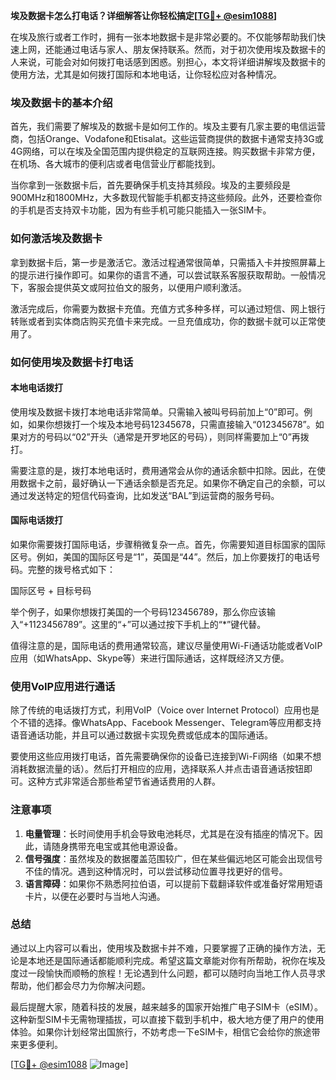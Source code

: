 **埃及数据卡怎么打电话？详细解答让你轻松搞定[[TG💪+ @esim1088](https://t.me/s/esim1088)]**

在埃及旅行或者工作时，拥有一张本地数据卡是非常必要的。不仅能够帮助我们快速上网，还能通过电话与家人、朋友保持联系。然而，对于初次使用埃及数据卡的人来说，可能会对如何拨打电话感到困惑。别担心，本文将详细讲解埃及数据卡的使用方法，尤其是如何拨打国际和本地电话，让你轻松应对各种情况。

### 埃及数据卡的基本介绍

首先，我们需要了解埃及的数据卡是如何工作的。埃及主要有几家主要的电信运营商，包括Orange、Vodafone和Etisalat。这些运营商提供的数据卡通常支持3G或4G网络，可以在埃及全国范围内提供稳定的互联网连接。购买数据卡非常方便，在机场、各大城市的便利店或者电信营业厅都能找到。

当你拿到一张数据卡后，首先要确保手机支持其频段。埃及的主要频段是900MHz和1800MHz，大多数现代智能手机都支持这些频段。此外，还要检查你的手机是否支持双卡功能，因为有些手机可能只能插入一张SIM卡。

### 如何激活埃及数据卡

拿到数据卡后，第一步是激活它。激活过程通常很简单，只需插入卡并按照屏幕上的提示进行操作即可。如果你的语言不通，可以尝试联系客服获取帮助。一般情况下，客服会提供英文或阿拉伯文的服务，以便用户顺利激活。

激活完成后，你需要为数据卡充值。充值方式多种多样，可以通过短信、网上银行转账或者到实体商店购买充值卡来完成。一旦充值成功，你的数据卡就可以正常使用了。

### 如何使用埃及数据卡打电话

#### 本地电话拨打

使用埃及数据卡拨打本地电话非常简单。只需输入被叫号码前加上“0”即可。例如，如果你想拨打一个埃及本地号码12345678，只需直接输入“012345678”。如果对方的号码以“02”开头（通常是开罗地区的号码），则同样需要加上“0”再拨打。

需要注意的是，拨打本地电话时，费用通常会从你的通话余额中扣除。因此，在使用数据卡之前，最好确认一下通话余额是否充足。如果你不确定自己的余额，可以通过发送特定的短信代码查询，比如发送“BAL”到运营商的服务号码。

#### 国际电话拨打

如果你需要拨打国际电话，步骤稍微复杂一点。首先，你需要知道目标国家的国际区号。例如，美国的国际区号是“1”，英国是“44”。然后，加上你要拨打的电话号码。完整的拨号格式如下：

国际区号 + 目标号码

举个例子，如果你想拨打美国的一个号码123456789，那么你应该输入“+1123456789”。这里的“+”可以通过按下手机上的“*”键代替。

值得注意的是，国际电话的费用通常较高，建议尽量使用Wi-Fi通话功能或者VoIP应用（如WhatsApp、Skype等）来进行国际通话，这样既经济又方便。

### 使用VoIP应用进行通话

除了传统的电话拨打方式，利用VoIP（Voice over Internet Protocol）应用也是个不错的选择。像WhatsApp、Facebook Messenger、Telegram等应用都支持语音通话功能，并且可以通过数据卡实现免费或低成本的国际通话。

要使用这些应用拨打电话，首先需要确保你的设备已连接到Wi-Fi网络（如果不想消耗数据流量的话）。然后打开相应的应用，选择联系人并点击语音通话按钮即可。这种方式非常适合那些希望节省通话费用的人群。

### 注意事项

1. **电量管理**：长时间使用手机会导致电池耗尽，尤其是在没有插座的情况下。因此，请随身携带充电宝或其他电源设备。
2. **信号强度**：虽然埃及的数据覆盖范围较广，但在某些偏远地区可能会出现信号不佳的情况。遇到这种情况时，可以尝试移动位置寻找更好的信号。
3. **语言障碍**：如果你不熟悉阿拉伯语，可以提前下载翻译软件或准备好常用短语卡片，以便在必要时与当地人沟通。

### 总结

通过以上内容可以看出，使用埃及数据卡并不难，只要掌握了正确的操作方法，无论是本地还是国际通话都能顺利完成。希望这篇文章能对你有所帮助，祝你在埃及度过一段愉快而顺畅的旅程！无论遇到什么问题，都可以随时向当地工作人员寻求帮助，他们都会尽力为你解决问题。

最后提醒大家，随着科技的发展，越来越多的国家开始推广电子SIM卡（eSIM）。这种新型SIM卡无需物理插拔，可以直接下载到手机中，极大地方便了用户的使用体验。如果你计划经常出国旅行，不妨考虑一下eSIM卡，相信它会给你的旅途带来更多便利。

[[TG💪+ @esim1088](https://t.me/s/esim1088) ![Image](https://i.postimg.cc/4NQfJmqS/Snipaste-2025-05-13-00-14-12.png)]